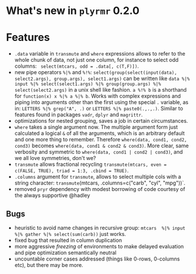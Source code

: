 # What's new in `plyrmr` 0.2.0

# Features
* `.data` variable in `transmute` and `where` expressions allows to refer to the whole chunk of data, not just one column, for instance to select odd columns: ` select(mtcars, odd = .data[, c(T,F)])`.
* new pipe operators `%|%` and `%!%`: `select(group(select(input(data), select2.args), group.args), select1.args)` can be written like `data %|% input %|% select(select1.args) %|% group(group.args) %|% select(select2.args)` in a unix shell like fashion. `a %!% b` is a shorthand for `function(x) x %|% a %|% b`.   Works with complex expressions and piping into arguments other than the first using the special `.` variable, as in: `LETTERS %|% grep("A", .)` or `LETTERS %|% paste0(.,.,.)`. Similar to features found in packages `vadr`, `dplyr` and `magrittr`.
* optimizations for nested grouping, saves a job in certain circumstances.
* `where` takes a single argument now. The multiple argument form just calculated a logical `&` of all the arguments, which is an arbitrary default and one more thing to remember. Therefore `where(data, cond1, cond2, cond3)` becomes `where(data, cond1 & cond2 & cond3)`. More clear, same verbosity and symmetric to `where(data, cond1 | cond2 | cond3)`, and we all love symmetries, don't we?
* `transmute` allows fractional recycling `transmute(mtcars, even = c(FALSE, TRUE), triad = 1:3, .cbind = TRUE)`.
* `.columns` argument for `transmute`, allows to select multiple cols with a string character: `transmute`(mtcars, .columns=c("carb", "cyl", "mpg"))`.
* removed `pryr` dependency with modest borrowing of code courtesy of the always supportive @hadley

## Bugs
* heuristic to avoid name changes in recursive group: `mtcars  %|% input %|% gather %|% select(sum(carb))` just works.
* fixed bug that resulted in column duplication
* more aggressive *freezing* of environments to make delayed evaluation and pipe optimization semantically neutral
* uncountable corner cases addressed (things like 0-rows, 0-columns etc), but there may be more.
